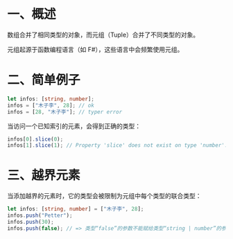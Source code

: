 # 一、概述

数组合并了相同类型的对象，而元组（Tuple）合并了不同类型的对象。

元组起源于函数编程语言（如 F#），这些语言中会频繁使用元组。

# 二、简单例子

```typescript
let infos: [string, number];
infos = ["木子李", 28]; // ok
infos = [28, "木子李"]; // typer error
```

当访问一个已知索引的元素，会得到正确的类型：

```typescript
infos[0].slice(0);
infos[1].slice(1); // Property 'slice' does not exist on type 'number'.
```

# 三、越界元素

当添加越界的元素时，它的类型会被限制为元组中每个类型的联合类型：

```typescript
let infos: [string, number] = ["木子李", 28];
infos.push("Petter");
infos.push(30);
infos.push(false); // => 类型“false”的参数不能赋给类型“string | number”的参数。
```

